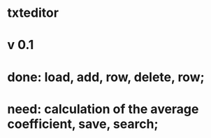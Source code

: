 # txteditor
# v 0.1
# done: load, add, row, delete, row;
# need: calculation of the average coefficient, save, search;
